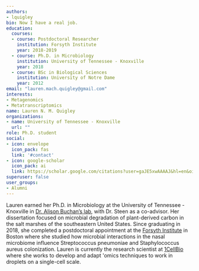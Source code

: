 ```yaml
---
authors:
- lquigley
bio: Now I have a real job.
education:
  courses:
  - course: Postdoctoral Researcher
    institution: Forsyth Institute
    year: 2018-2019
  - course: Ph.D. in Microbiology
    institution: University of Tennessee - Knoxville
    year: 2018
  - course: BSc in Biological Sciences
    institution: University of Notre Dame
    year: 2012
email: "lauren.mach.quigley@gmail.com"
interests:
- Metagenomics
- Metatranscriptomics
name: Lauren N. M. Quigley
organizations:
- name: University of Tennessee - Knoxville
  url: ""
role: Ph.D. student
social:
- icon: envelope
  icon_pack: fas
  link: '#contact'
- icon: google-scholar
  icon_pack: ai
  link: https://scholar.google.com/citations?user=gaJE5xwAAAAJ&hl=en&oi=sra
superuser: false
user_groups:
- Alumni
---
```


Lauren earned her Ph.D. in Microbiology at the University of Tennessee - Knoxville in [Dr. Alison Buchan’s lab](https://sites.google.com/vols.utk.edu/buchanlab/home), with Dr. Steen as a co-advisor. Her dissertation focused on microbial degradation of plant-derived carbon in the salt marshes of the southeastern United States. Since graduating in 2018, she completed a postdoctoral appointment at the [Forsyth Institute](https://forsyth.org) in Boston where she studied how microbial interactions in the nasal microbiome influence Streptococcus pneumoniae and Staphylococcus aureus colonization. Lauren is currently the research scientist at [1CellBio](https://1cell-bio.com/) where she works to develop and adapt 'omics techniques to work in droplets on a single-cell scale. 